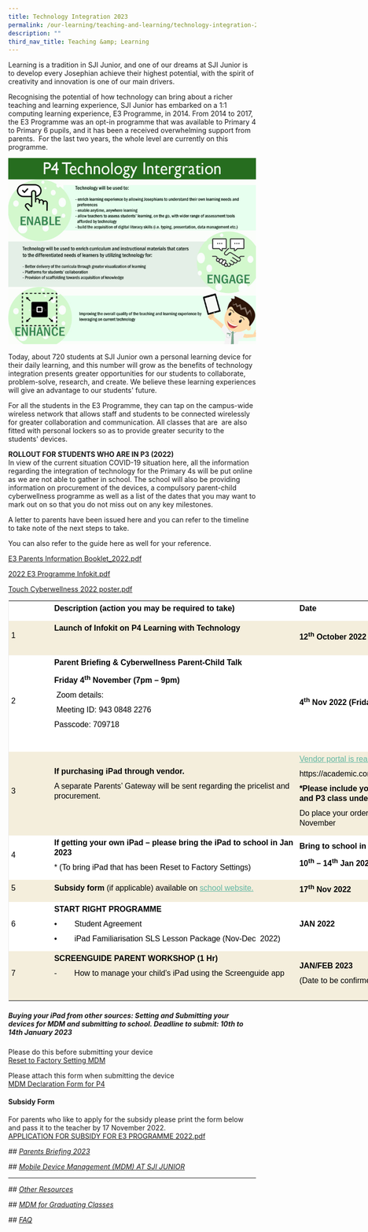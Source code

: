 ```yaml
---
title: Technology Integration 2023
permalink: /our-learning/teaching-and-learning/technology-integration-2023/
description: ""
third_nav_title: Teaching &amp; Learning
---
```

Learning is a tradition in SJI Junior, and one of our dreams at SJI Junior is to develop every Josephian achieve their highest potential, with the spirit of creativity and innovation is one of our main drivers.

Recognising the potential of how technology can bring about a richer teaching and learning experience, SJI Junior has embarked on a 1:1 computing learning experience, E3&nbsp;Programme, in 2014. From 2014 to 2017, the E3&nbsp;Programme was an opt-in programme that was available to Primary 4 to Primary 6 pupils, and it has been a received overwhelming support from parents.&nbsp; For the last two years, the whole level are currently on this programme.

![P4 Technology vision.jpg](/images/P4%20Technology%20vision.jpg)

Today, about 720 students at SJI Junior own a personal learning device for their daily learning, and this number will grow as the benefits of technology integration presents greater opportunities for our students to collaborate, problem-solve, research, and create. We believe these learning experiences will give an advantage to our students' future.&nbsp;  
  
For all the students in the E3&nbsp;Programme, they can tap on the campus-wide wireless network that allows staff and students to be connected wirelessly for greater collaboration and communication. All classes that are &nbsp;are also fitted with personal lockers so as to provide greater security to the students' devices.&nbsp;

**ROLLOUT FOR STUDENTS WHO ARE IN P3 (2022)**  
In view of the current situation COVID-19 situation here, all the information regarding the integration of technology for the Primary 4s will be put online as we are not able to gather in school. The school will also be providing information on procurement of the devices, a compulsory parent-child cyberwellness programme as well as a list of the dates that you may want to mark out on so that you do not miss out on any key milestones.  
  
A letter to parents have been issued here and you can refer to the timeline to take note of the next steps to take.  
  
You can also refer to the&nbsp;guide here as well for your reference.&nbsp;  
  
[E3 Parents Information Booklet\_2022.pdf](/files/E3%20Parents%20Information%20Booklet_2022.pdf)  
  
[2022 E3 Programme Infokit.pdf](/files/2022%20E3%20Programme%20Infokit.pdf)  
  
[Touch Cyberwellness 2022 poster.pdf](/files/Touch%20Cyberwellness%202022%20poster.pdf)  

<table class="iveo_table ives_tab_1" width="677" style="margin: 0px; outline: 0px; padding: 0px; border: 1px solid rgb(234, 234, 234); border-collapse: collapse; width: 873.333px;"><tbody class="" style="margin: 0px; outline: 0px; padding: 0px;"><tr class="" style="margin: 0px; outline: 0px; padding: 0px;"><td width="65" class="" style="margin: 0px; outline: 0px; padding: 5px; text-align: left; background: rgb(255, 255, 255); color: rgb(40, 40, 40); width: 116px;"><p class="" style="margin: 0px 0px 10px; outline: 0px; padding: 0px; line-height: 20px !important; color: rgb(0, 0, 0); font-family: &quot;PT Sans&quot;, sans-serif; font-size: 16px;"><b class="" style="margin: 0px; outline: 0px; padding: 0px;"><span class="" style="margin: 0px; outline: 0px; padding: 0px;">&nbsp;</span></b><span class="" style="margin: 0px; outline: 0px; padding: 0px;"></span></p></td><td width="444" class="" style="margin: 0px; outline: 0px; padding: 5px; text-align: left; background: rgb(255, 255, 255); color: rgb(40, 40, 40); width: 698px;"><p class="" style="margin: 0px 0px 10px; outline: 0px; padding: 0px; line-height: 20px !important; color: rgb(0, 0, 0); font-family: &quot;PT Sans&quot;, sans-serif; font-size: 16px;"><b class="" style="margin: 0px; outline: 0px; padding: 0px;"><span class="" style="margin: 0px; outline: 0px; padding: 0px;">Description (action you may be required to take)</span></b><span class="" style="margin: 0px; outline: 0px; padding: 0px;"></span></p></td><td width="168" class="" style="margin: 0px; outline: 0px; padding: 5px; text-align: left; background: rgb(255, 255, 255); color: rgb(40, 40, 40); width: 275px;"><p class="" style="margin: 0px 0px 10px; outline: 0px; padding: 0px; line-height: 20px !important; color: rgb(0, 0, 0); font-family: &quot;PT Sans&quot;, sans-serif; font-size: 16px;"><b class="" style="margin: 0px; outline: 0px; padding: 0px;"><span class="" style="margin: 0px; outline: 0px; padding: 0px;">Date</span></b><span class="" style="margin: 0px; outline: 0px; padding: 0px;"></span></p></td></tr><tr class="" style="margin: 0px; outline: 0px; padding: 0px;"><td width="65" class="" style="margin: 0px; outline: 0px; padding: 5px; text-align: left; background: rgb(244, 238, 220); color: rgb(40, 40, 40);"><p class="" style="margin: 0px 0px 10px; outline: 0px; padding: 0px; line-height: 20px !important; color: rgb(0, 0, 0); font-family: &quot;PT Sans&quot;, sans-serif; font-size: 16px;"><span class="" style="margin: 0px; outline: 0px; padding: 0px;">1</span></p></td><td width="444" class="" style="margin: 0px; outline: 0px; padding: 5px; text-align: left; background: rgb(244, 238, 220); color: rgb(40, 40, 40);"><p class="" style="margin: 0px 0px 10px; outline: 0px; padding: 0px; line-height: 20px !important; color: rgb(0, 0, 0); font-family: &quot;PT Sans&quot;, sans-serif; font-size: 16px;"><b class="" style="margin: 0px; outline: 0px; padding: 0px;"><span class="" style="margin: 0px; outline: 0px; padding: 0px;">Launch of Infokit on P4 Learning with Technology</span></b></p><p class="" style="margin: 0px 0px 10px; outline: 0px; padding: 0px; line-height: 20px !important; color: rgb(0, 0, 0); font-family: &quot;PT Sans&quot;, sans-serif; font-size: 16px;"><b class="" style="margin: 0px; outline: 0px; padding: 0px;"><span class="" style="margin: 0px; outline: 0px; padding: 0px;"><br style="margin: 0px; outline: 0px; padding: 0px;"></span></b></p></td><td width="168" class="" style="margin: 0px; outline: 0px; padding: 5px; text-align: left; background: rgb(244, 238, 220); color: rgb(40, 40, 40);"><p class="" style="margin: 0px 0px 10px; outline: 0px; padding: 0px; line-height: 20px !important; color: rgb(0, 0, 0); font-family: &quot;PT Sans&quot;, sans-serif; font-size: 16px;"><b class="" style="margin: 0px; outline: 0px; padding: 0px;"><span class="" style="margin: 0px; outline: 0px; padding: 0px;">12<sup class="" style="margin: 0px; outline: 0px; padding: 0px;">th</sup><span>&nbsp;</span>October 2022</span></b></p></td></tr><tr class="" style="margin: 0px; outline: 0px; padding: 0px;"><td width="65" class="" style="margin: 0px; outline: 0px; padding: 5px; text-align: left; background: rgb(255, 255, 255); color: rgb(40, 40, 40);"><p class="" style="margin: 0px 0px 10px; outline: 0px; padding: 0px; line-height: 20px !important; color: rgb(0, 0, 0); font-family: &quot;PT Sans&quot;, sans-serif; font-size: 16px;"><span class="" style="margin: 0px; outline: 0px; padding: 0px;">2</span></p></td><td width="444" class="" style="margin: 0px; outline: 0px; padding: 5px; text-align: left; background: rgb(255, 255, 255); color: rgb(40, 40, 40);"><p class="" style="margin: 0px 0px 10px; outline: 0px; padding: 0px; line-height: 20px !important; color: rgb(0, 0, 0); font-family: &quot;PT Sans&quot;, sans-serif; font-size: 16px;"><b class="" style="margin: 0px; outline: 0px; padding: 0px;"><span class="" style="margin: 0px; outline: 0px; padding: 0px;">Parent Briefing &amp; Cyberwellness Parent-Child Talk</span></b></p><p class="" style="margin: 0px 0px 10px; outline: 0px; padding: 0px; line-height: 20px !important; color: rgb(0, 0, 0); font-family: &quot;PT Sans&quot;, sans-serif; font-size: 16px;"><b class="" style="margin: 0px; outline: 0px; padding: 0px;"><span class="" style="margin: 0px; outline: 0px; padding: 0px;">Friday 4<sup class="" style="margin: 0px; outline: 0px; padding: 0px;">th</sup><span>&nbsp;</span>November (7pm – 9pm)</span></b></p><p class="" style="margin: 0px 0px 10px; outline: 0px; padding: 0px; line-height: 20px !important; color: rgb(0, 0, 0); font-family: &quot;PT Sans&quot;, sans-serif; font-size: 16px;"><span class="" style="margin: 0px; outline: 0px; padding: 0px;">&nbsp;</span>Zoom details:</p><p class="" style="margin: 0px 0px 10px; outline: 0px; padding: 0px; line-height: 20px !important; color: rgb(0, 0, 0); font-family: &quot;PT Sans&quot;, sans-serif; font-size: 16px;"><span class="" style="margin: 0px; outline: 0px; padding: 0px;">&nbsp;</span><span class="" style="margin: 0px; outline: 0px; padding: 0px;">Meeting ID: 943 0848 2276</span></p><p class="" style="margin: 0px 0px 10px; outline: 0px; padding: 0px; line-height: 20px !important; color: rgb(0, 0, 0); font-family: &quot;PT Sans&quot;, sans-serif; font-size: 16px;"><span class="" style="margin: 0px; outline: 0px; padding: 0px;">Passcode: 709718</span></p><p class="" style="margin: 0px 0px 10px; outline: 0px; padding: 0px; line-height: 20px !important; color: rgb(0, 0, 0); font-family: &quot;PT Sans&quot;, sans-serif; font-size: 16px;"><span class="" style="margin: 0px; outline: 0px; padding: 0px;">&nbsp;</span></p></td><td width="168" class="" style="margin: 0px; outline: 0px; padding: 5px; text-align: left; background: rgb(255, 255, 255); color: rgb(40, 40, 40);"><p class="" style="margin: 0px 0px 10px; outline: 0px; padding: 0px; line-height: 20px !important; color: rgb(0, 0, 0); font-family: &quot;PT Sans&quot;, sans-serif; font-size: 16px;"><b class="" style="margin: 0px; outline: 0px; padding: 0px;"><span lang="EN-SG" class="" style="margin: 0px; outline: 0px; padding: 0px;">4<sup class="" style="margin: 0px; outline: 0px; padding: 0px;">th</sup><span>&nbsp;</span>Nov 2022 (Friday)</span></b><b class="" style="margin: 0px; outline: 0px; padding: 0px;"><span class="" style="margin: 0px; outline: 0px; padding: 0px;"></span></b></p></td></tr><tr class="" style="margin: 0px; outline: 0px; padding: 0px;"><td width="65" class="" style="margin: 0px; outline: 0px; padding: 5px; text-align: left; background: rgb(244, 238, 220); color: rgb(40, 40, 40);"><p class="" style="margin: 0px 0px 10px; outline: 0px; padding: 0px; line-height: 20px !important; color: rgb(0, 0, 0); font-family: &quot;PT Sans&quot;, sans-serif; font-size: 16px;"><span class="" style="margin: 0px; outline: 0px; padding: 0px;">3</span></p></td><td width="444" class="" style="margin: 0px; outline: 0px; padding: 5px; text-align: left; background: rgb(244, 238, 220); color: rgb(40, 40, 40);"><p class="" style="margin: 0px 0px 10px; outline: 0px; padding: 0px; line-height: 20px !important; color: rgb(0, 0, 0); font-family: &quot;PT Sans&quot;, sans-serif; font-size: 16px;"><b class="" style="margin: 0px; outline: 0px; padding: 0px;"><span class="" style="margin: 0px; outline: 0px; padding: 0px;">If purchasing iPad through vendor.</span></b></p><p class="" style="margin: 0px 0px 10px; outline: 0px; padding: 0px; line-height: 20px !important; color: rgb(0, 0, 0); font-family: &quot;PT Sans&quot;, sans-serif; font-size: 16px;"><span class="" style="margin: 0px; outline: 0px; padding: 0px;">A separate Parents’ Gateway will be sent regarding the pricelist and procurement.</span></p><p class="" style="margin: 0px 0px 10px; outline: 0px; padding: 0px; line-height: 20px !important; color: rgb(0, 0, 0); font-family: &quot;PT Sans&quot;, sans-serif; font-size: 16px;">&nbsp;<br style="margin: 0px; outline: 0px; padding: 0px;"></p></td><td width="168" class="" style="margin: 0px; outline: 0px; padding: 5px; text-align: left; background: rgb(244, 238, 220); color: rgb(40, 40, 40);"><p class="" style="margin: 0px 0px 10px; outline: 0px; padding: 0px; line-height: 20px !important; color: rgb(0, 0, 0); font-family: &quot;PT Sans&quot;, sans-serif; font-size: 16px;"><a href="https://academic.com.sg/collections/sjij" target="" style="margin: 0px; outline: 0px; padding: 0px; color: rgb(98, 183, 163); font-weight: 400; text-decoration: underline;">Vendor portal is ready!</a><br style="margin: 0px; outline: 0px; padding: 0px;"></p><p class="" style="margin: 0px 0px 10px; outline: 0px; padding: 0px; line-height: 20px !important; color: rgb(0, 0, 0); font-family: &quot;PT Sans&quot;, sans-serif; font-size: 16px;">https://academic.com.sg/collections/sjij<br style="margin: 0px; outline: 0px; padding: 0px;"></p><p class="" style="margin: 0px 0px 10px; outline: 0px; padding: 0px; line-height: 20px !important; color: rgb(0, 0, 0); font-family: &quot;PT Sans&quot;, sans-serif; font-size: 16px;"><b style="margin: 0px; outline: 0px; padding: 0px;">*Please include your child's name and P3 class under the notes</b></p><p class="" style="margin: 0px 0px 10px; outline: 0px; padding: 0px; line-height: 20px !important; color: rgb(0, 0, 0); font-family: &quot;PT Sans&quot;, sans-serif; font-size: 16px;">Do place your order by end of November</p></td></tr><tr class="" style="margin: 0px; outline: 0px; padding: 0px;"><td width="65" class="" style="margin: 0px; outline: 0px; padding: 5px; text-align: left; background: rgb(255, 255, 255); color: rgb(40, 40, 40);"><p class="" style="margin: 0px 0px 10px; outline: 0px; padding: 0px; line-height: 20px !important; color: rgb(0, 0, 0); font-family: &quot;PT Sans&quot;, sans-serif; font-size: 16px;"><span class="" style="margin: 0px; outline: 0px; padding: 0px;">4</span></p></td><td width="444" class="" style="margin: 0px; outline: 0px; padding: 5px; text-align: left; background: rgb(255, 255, 255); color: rgb(40, 40, 40);"><p class="" style="margin: 0px 0px 10px; outline: 0px; padding: 0px; line-height: 20px !important; color: rgb(0, 0, 0); font-family: &quot;PT Sans&quot;, sans-serif; font-size: 16px;"><b class="" style="margin: 0px; outline: 0px; padding: 0px;"><span class="" style="margin: 0px; outline: 0px; padding: 0px;">If getting your own iPad – please bring the iPad to school in Jan 2023</span></b></p><p class="" style="margin: 0px 0px 10px; outline: 0px; padding: 0px; line-height: 20px !important; color: rgb(0, 0, 0); font-family: &quot;PT Sans&quot;, sans-serif; font-size: 16px;"><span class="" style="margin: 0px; outline: 0px; padding: 0px;">* (To bring iPad that has been Reset to Factory Settings)</span></p></td><td width="168" class="" style="margin: 0px; outline: 0px; padding: 5px; text-align: left; background: rgb(255, 255, 255); color: rgb(40, 40, 40);"><p class="" style="margin: 0px 0px 10px; outline: 0px; padding: 0px; line-height: 20px !important; color: rgb(0, 0, 0); font-family: &quot;PT Sans&quot;, sans-serif; font-size: 16px;"><b class="" style="margin: 0px; outline: 0px; padding: 0px;"><span class="" style="margin: 0px; outline: 0px; padding: 0px;">Bring to school in Term 1 Week 2.</span></b></p><p class="" style="margin: 0px 0px 10px; outline: 0px; padding: 0px; line-height: 20px !important; color: rgb(0, 0, 0); font-family: &quot;PT Sans&quot;, sans-serif; font-size: 16px;"><b class="" style="margin: 0px; outline: 0px; padding: 0px;"><span class="" style="margin: 0px; outline: 0px; padding: 0px;">10<sup class="" style="margin: 0px; outline: 0px; padding: 0px;">th</sup><span>&nbsp;</span>– 14<sup class="" style="margin: 0px; outline: 0px; padding: 0px;">th</sup><span>&nbsp;</span>Jan 2023</span></b></p></td></tr><tr class="" style="margin: 0px; outline: 0px; padding: 0px;"><td width="65" class="" style="margin: 0px; outline: 0px; padding: 5px; text-align: left; background: rgb(244, 238, 220); color: rgb(40, 40, 40);"><p class="" style="margin: 0px 0px 10px; outline: 0px; padding: 0px; line-height: 20px !important; color: rgb(0, 0, 0); font-family: &quot;PT Sans&quot;, sans-serif; font-size: 16px;"><span class="" style="margin: 0px; outline: 0px; padding: 0px;">5</span></p></td><td width="444" class="" style="margin: 0px; outline: 0px; padding: 5px; text-align: left; background: rgb(244, 238, 220); color: rgb(40, 40, 40);"><p class="" style="margin: 0px 0px 10px; outline: 0px; padding: 0px; line-height: 20px !important; color: rgb(0, 0, 0); font-family: &quot;PT Sans&quot;, sans-serif; font-size: 16px;"><b class="" style="margin: 0px; outline: 0px; padding: 0px;"><span class="" style="margin: 0px; outline: 0px; padding: 0px;">Subsidy form</span></b><span class="" style="margin: 0px; outline: 0px; padding: 0px;"><span>&nbsp;</span>(if applicable) available on<span>&nbsp;</span><a href="https://sjijunior.moe.edu.sg/qql/slot/u423/2022/E3%20Programme/APPLICATION%20FOR%20SUBSIDY%20FOR%20E3%20PROGRAMME%202022.pdf" class="" style="margin: 0px; outline: 0px; padding: 0px; color: rgb(98, 183, 163); font-weight: 400; text-decoration: underline;">school website.</a></span></p></td><td width="168" class="" style="margin: 0px; outline: 0px; padding: 5px; text-align: left; background: rgb(244, 238, 220); color: rgb(40, 40, 40);"><p class="" style="margin: 0px 0px 10px; outline: 0px; padding: 0px; line-height: 20px !important; color: rgb(0, 0, 0); font-family: &quot;PT Sans&quot;, sans-serif; font-size: 16px;"><b class="" style="margin: 0px; outline: 0px; padding: 0px;"><span class="" style="margin: 0px; outline: 0px; padding: 0px;">17<sup class="" style="margin: 0px; outline: 0px; padding: 0px;">th</sup><span>&nbsp;</span>Nov 2022</span></b></p></td></tr><tr class="" style="margin: 0px; outline: 0px; padding: 0px;"><td width="65" class="" style="margin: 0px; outline: 0px; padding: 5px; text-align: left; background: rgb(255, 255, 255); color: rgb(40, 40, 40);"><p class="" style="margin: 0px 0px 10px; outline: 0px; padding: 0px; line-height: 20px !important; color: rgb(0, 0, 0); font-family: &quot;PT Sans&quot;, sans-serif; font-size: 16px;"><span lang="EN-SG" class="" style="margin: 0px; outline: 0px; padding: 0px;">6</span><span class="" style="margin: 0px; outline: 0px; padding: 0px;"></span></p></td><td width="444" class="" style="margin: 0px; outline: 0px; padding: 5px; text-align: left; background: rgb(255, 255, 255); color: rgb(40, 40, 40);"><p class="" style="margin: 0px 0px 10px; outline: 0px; padding: 0px; line-height: 20px !important; color: rgb(0, 0, 0); font-family: &quot;PT Sans&quot;, sans-serif; font-size: 16px;"><b class="" style="margin: 0px; outline: 0px; padding: 0px;"><span lang="EN-SG" class="" style="margin: 0px; outline: 0px; padding: 0px;">START RIGHT PROGRAMME</span></b><b class="" style="margin: 0px; outline: 0px; padding: 0px;"><span class="" style="margin: 0px; outline: 0px; padding: 0px;"></span></b></p><p class="" style="margin: 0px 0px 10px; outline: 0px; padding: 0px; line-height: 20px !important; color: rgb(0, 0, 0); font-family: &quot;PT Sans&quot;, sans-serif; font-size: 16px;"><span class="" style="margin: 0px; outline: 0px; padding: 0px;">•<span class="" style="margin: 0px; outline: 0px; padding: 0px;">&nbsp;&nbsp;&nbsp;&nbsp;&nbsp;&nbsp;&nbsp;<span>&nbsp;</span></span></span><span lang="EN-SG" class="" style="margin: 0px; outline: 0px; padding: 0px;">Student Agreement</span><span class="" style="margin: 0px; outline: 0px; padding: 0px;"></span></p><p class="" style="margin: 0px 0px 10px; outline: 0px; padding: 0px; line-height: 20px !important; color: rgb(0, 0, 0); font-family: &quot;PT Sans&quot;, sans-serif; font-size: 16px;"><span class="" style="margin: 0px; outline: 0px; padding: 0px;">•<span class="" style="margin: 0px; outline: 0px; padding: 0px;">&nbsp;&nbsp;&nbsp;&nbsp;&nbsp;&nbsp;&nbsp;<span>&nbsp;</span></span></span><span lang="EN-SG" class="" style="margin: 0px; outline: 0px; padding: 0px;">iPad Familiarisation SLS Lesson Package (Nov-Dec&nbsp; 2022)</span><span class="" style="margin: 0px; outline: 0px; padding: 0px;"></span></p></td><td width="168" class="" style="margin: 0px; outline: 0px; padding: 5px; text-align: left; background: rgb(255, 255, 255); color: rgb(40, 40, 40);"><p class="" style="margin: 0px 0px 10px; outline: 0px; padding: 0px; line-height: 20px !important; color: rgb(0, 0, 0); font-family: &quot;PT Sans&quot;, sans-serif; font-size: 16px;"><b class="" style="margin: 0px; outline: 0px; padding: 0px;"><span lang="EN-SG" class="" style="margin: 0px; outline: 0px; padding: 0px;">JAN 2022</span></b><b class="" style="margin: 0px; outline: 0px; padding: 0px;"><span class="" style="margin: 0px; outline: 0px; padding: 0px;"></span></b></p></td></tr><tr class="" style="margin: 0px; outline: 0px; padding: 0px;"><td width="65" class="" style="margin: 0px; outline: 0px; padding: 5px; text-align: left; background: rgb(244, 238, 220); color: rgb(40, 40, 40);"><p class="" style="margin: 0px 0px 10px; outline: 0px; padding: 0px; line-height: 20px !important; color: rgb(0, 0, 0); font-family: &quot;PT Sans&quot;, sans-serif; font-size: 16px;"><span lang="EN-SG" class="" style="margin: 0px; outline: 0px; padding: 0px;">7</span></p></td><td width="444" class="" style="margin: 0px; outline: 0px; padding: 5px; text-align: left; background: rgb(244, 238, 220); color: rgb(40, 40, 40);"><p class="" style="margin: 0px 0px 10px; outline: 0px; padding: 0px; line-height: 20px !important; color: rgb(0, 0, 0); font-family: &quot;PT Sans&quot;, sans-serif; font-size: 16px;"><b class="" style="margin: 0px; outline: 0px; padding: 0px;"><span lang="EN-SG" class="" style="margin: 0px; outline: 0px; padding: 0px;">SCREENGUIDE PARENT WORKSHOP (1 Hr)</span></b></p><p class="" style="margin: 0px 0px 10px; outline: 0px; padding: 0px; line-height: 20px !important; color: rgb(0, 0, 0); font-family: &quot;PT Sans&quot;, sans-serif; font-size: 16px;"><span lang="EN-SG" class="" style="margin: 0px; outline: 0px; padding: 0px;">-<span class="" style="margin: 0px; outline: 0px; padding: 0px;">&nbsp;&nbsp;&nbsp;&nbsp;&nbsp;&nbsp;&nbsp;<span>&nbsp;</span></span></span><span lang="EN-SG" class="" style="margin: 0px; outline: 0px; padding: 0px;">How to manage your child’s iPad using the Screenguide app<b class="" style="margin: 0px; outline: 0px; padding: 0px;"></b></span></p><p class="" style="margin: 0px 0px 10px; outline: 0px; padding: 0px; line-height: 20px !important; color: rgb(0, 0, 0); font-family: &quot;PT Sans&quot;, sans-serif; font-size: 16px;"><b class="" style="margin: 0px; outline: 0px; padding: 0px;"><span lang="EN-SG" class="" style="margin: 0px; outline: 0px; padding: 0px;">&nbsp;</span></b></p></td><td width="168" class="" style="margin: 0px; outline: 0px; padding: 5px; text-align: left; background: rgb(244, 238, 220); color: rgb(40, 40, 40);"><p class="" style="margin: 0px 0px 10px; outline: 0px; padding: 0px; line-height: 20px !important; color: rgb(0, 0, 0); font-family: &quot;PT Sans&quot;, sans-serif; font-size: 16px;"><b class="" style="margin: 0px; outline: 0px; padding: 0px;"><span lang="EN-SG" class="" style="margin: 0px; outline: 0px; padding: 0px;">JAN/FEB 2023</span></b></p><p class="" style="margin: 0px 0px 10px; outline: 0px; padding: 0px; line-height: 20px !important; color: rgb(0, 0, 0); font-family: &quot;PT Sans&quot;, sans-serif; font-size: 16px;"><span lang="EN-SG" class="" style="margin: 0px; outline: 0px; padding: 0px;">(Date to be confirmed)</span></p></td></tr></tbody></table>

##### Buying your iPad from other sources: Setting and Submitting your devices for MDM and submitting to school. Deadline to submit: 10th to 14th January 2023


  
Please do this before submitting your device  
[Reset to Factory Setting MDM](/files/Reset%20to%20Factory%20Setting%20MDM%2026th%20Jan.pdf)  
  
Please attach this form when submitting the device  
[MDM Declaration Form for P4](/files/MDM%20Declaration%20Form%20for%20P4%202020%20blank.pdf)&nbsp;  
  

#### Subsidy Form


For parents who like to apply for the subsidy please print the form below and pass it to the teacher by 17 November 2022.&nbsp;&nbsp;  
[APPLICATION FOR SUBSIDY FOR E3 PROGRAMME 2022.pdf](/files/APPLICATION%20FOR%20SUBSIDY%20FOR%20E3%20PROGRAMME%202022.pdf)


*## [Parents Briefing 2023](/technology-integration-2023/parents-briefing-2023)*

*## [Mobile Device Management (MDM) AT SJI JUNIOR](/technology-integration-2023/mobile-device-management-mdm-at-sji-junior)*
****
*## [Other Resources](/technology-integration-2023/other-resources)*

*## [MDM for Graduating Classes](/technology-integration-2023/mdm-for-graduating-classes)*

*## [FAQ](/technology-integration-2023/faq)*
